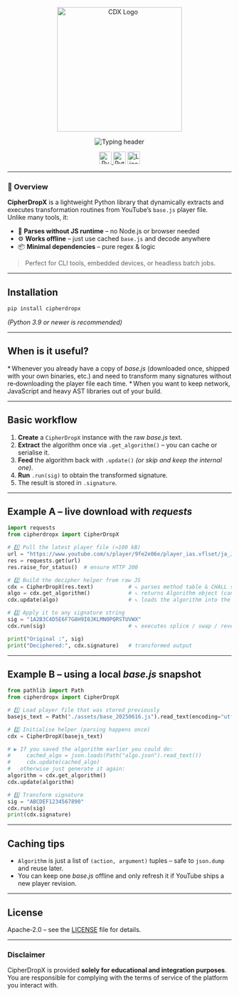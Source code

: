 <!-- Google site verification -->
<meta name="google-site-verification" content="CDAB3nu0Q_rWU0wnwQ-3kPKRtv8g5SPqGxRlSBScqLM" />
<p align="center">
  <img src="https://raw.githubusercontent.com/Klypse/CipherDropx/main/assets/cdx-logo.png" alt="CDX Logo" width="280"/>
  <p align="center">
  <p align="center">
  <img src="https://readme-typing-svg.demolab.com?font=Orbitron&size=30&duration=3000&pause=1000&color=FF4444&center=true&vCenter=true&width=900&lines=CipherDropX+-+a+resilient+YouTube+deciphering+engine" alt="Typing header" />
</p>
</p>
  </p>
<p align="center">
  <a href="https://pypi.org/project/cipherdropx/">
    <img src="https://img.shields.io/pypi/v/cipherdropx?color=red&label=pypi&style=flat-square" alt="PyPI version" style="height:28px;" />
  </a>
  <img src="https://img.shields.io/badge/Python-3.9%2B-blue.svg?style=flat-square" alt="Python" style="height:28px;" />
  <img src="https://img.shields.io/github/license/Klypse/CipherDropx?style=flat-square" alt="License" style="height:28px;" />
</p>

---

### 🚀 Overview

**CipherDropX** is a lightweight Python library that dynamically extracts and executes transformation routines from YouTube’s `base.js` player file.  
Unlike many tools, it:
- 🧠 **Parses without JS runtime** – no Node.js or browser needed  
- ⚙️ **Works offline** – just use cached `base.js` and decode anywhere  
- 📦 **Minimal dependencies** – pure regex & logic  

> Perfect for CLI tools, embedded devices, or headless batch jobs.

---

## Installation

```bash
pip install cipherdropx
```

*(Python 3.9 or newer is recommended)*

---

## When is it useful?

\* Whenever you already have a copy of *base.js* (downloaded once, shipped with your own binaries, etc.) and need to transform many signatures without re‑downloading the player file each time.
\* When you want to keep network, JavaScript and heavy AST libraries out of your build.

---

## Basic workflow

1. **Create** a `CipherDropX` instance with the raw *base.js* text.
2. **Extract** the algorithm once via `.get_algorithm()` – you can cache or serialise it.
3. **Feed** the algorithm back with `.update()` *(or skip and keep the internal one)*.
4. **Run** `.run(sig)` to obtain the transformed signature.
5. The result is stored in `.signature`.

---

## Example A – live download with *requests*

```python
import requests
from cipherdropx import CipherDropX

# 1️⃣ Pull the latest player file (≈100 kB)
url = "https://www.youtube.com/s/player/9fe2e06e/player_ias.vflset/ja_JP/base.js"
res = requests.get(url)
res.raise_for_status()  # ensure HTTP 200

# 2️⃣ Build the decipher helper from raw JS
cdx = CipherDropX(res.text)           # ↖️ parses method table & CHALL stub
algo = cdx.get_algorithm()            # ↖️ returns Algorithm object (can be cached)
cdx.update(algo)                      # ↖️ loads the algorithm into the instance

# 3️⃣ Apply it to any signature string
sig = "1A2B3C4D5E6F7G8H9I0JKLMNOPQRSTUVWX"
cdx.run(sig)                          # ↖️ executes splice / swap / reverse steps

print("Original :", sig)
print("Deciphered:", cdx.signature)   # transformed output
```

---

## Example B – using a local *base.js* snapshot

```python
from pathlib import Path
from cipherdropx import CipherDropX

# 1️⃣ Load player file that was stored previously
basejs_text = Path("./assets/base_20250616.js").read_text(encoding="utf‑8")

# 2️⃣ Initialise helper (parsing happens once)
cdx = CipherDropX(basejs_text)

# ▶️ If you saved the algorithm earlier you could do:
#     cached_algo = json.loads(Path("algo.json").read_text())
#     cdx.update(cached_algo)
#   otherwise just generate it again:
algorithm = cdx.get_algorithm()
cdx.update(algorithm)

# 3️⃣ Transform signature
sig = "ABCDEF1234567890"
cdx.run(sig)
print(cdx.signature)
```

---

## Caching tips

* `Algorithm` is just a list of `(action, argument)` tuples – safe to `json.dump` and reuse later.
* You can keep one *base.js* offline and only refresh it if YouTube ships a new player revision.

---

## License

Apache‑2.0 – see the [LICENSE](LICENSE) file for details.

---

### Disclaimer

CipherDropX is provided **solely for educational and integration purposes**.
You are responsible for complying with the terms of service of the platform you interact with.
